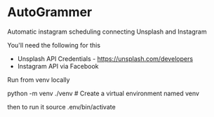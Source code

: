 # AutoGrammer
Automatic instagram scheduling connecting Unsplash and  Instagram

You'll need the following for this 

- Unsplash API Credentials - https://unsplash.com/developers
- Instagram API via Facebook


Run from venv locally 

python -m venv ./venv # Create a virtual environment named venv

then to run it 
source .env/bin/activate
